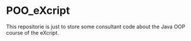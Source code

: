 # POO_eXcript
This repositorie is just to store some consultant code about the Java OOP course of the eXcript.
